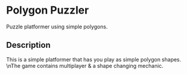 # Polygon Puzzler
 Puzzle platformer using simple polygons.

## Description
This is a simple platformer that has you play as simple polygon shapes.
\nThe game contains multiplayer & a shape changing mechanic.
